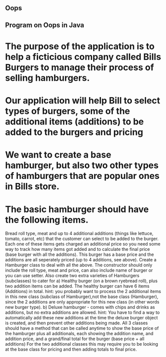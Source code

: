 ## Oops
## Program on Oops in Java

# The purpose of the application is to help a ficticious company called Bills Burgers to manage their process of selling hamburgers.
# Our application will help Bill to select types of burgers, some of the additional items (additions) to be added to the burgers and pricing
# We want to create a base hamburger, but also two other types of hamburgers that are popular ones in Bills store.
# The basic hamburger should have the following items.
   Bread roll type, meat and up to 4 additional additions (things like lettuce, tomato, carrot, etc) that
   the customer can select to be added to the burger.
   Each one of these items gets charged an additional
   price so you need some way to track how many items got added and to calculate the final price (base
   burger with all the additions).
   This burger has a base price and the additions are all seperately priced (up to 4 additions, see above).
   Create a Hamburger class to deal with all the above.
   The constructor should only include the roll type, meat and price, can also include name of burger or you can use setter.
   Also create two extra varieties of Hamburgers (subclasses) to cater for
   a) Healthy burger (on a brown ryebread roll), plus two addition items can be added.
   The healthy burger can have 6 items (Additions) in total.
   hint:  you probably want to process the 2 additional items in this new class (subclass of Hamburger),not the base class (Hamburger),
   since the 2 additions are only appropriate for this new class (in other words new burger type).
   b) Deluxe hamburger - comes with chips and drinks as additions, but no extra additions are allowed.
   hint:  You have to find a way to automatically add these new additions at the time the deluxe burger
   object is created, and then prevent other additions being made.
   All 3 classes should have a method that can be called anytime to show the base price of the hamburger
   plus all additionals, each showing the addition name, and addition price, and a grand/final total for the
   burger (base price + all additions)
   For the two additional classes this may require you to be looking at the base class for pricing and then
   adding totals to final price.
